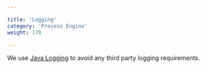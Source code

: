 ```yaml
---

title: 'Logging'
category: 'Process Engine'
weight: 170

---
```


We use <a href="http://docs.oracle.com/javase/6/docs/api/java/util/logging/package-summary.html">Java Logging</a> to avoid any third party logging requirements.